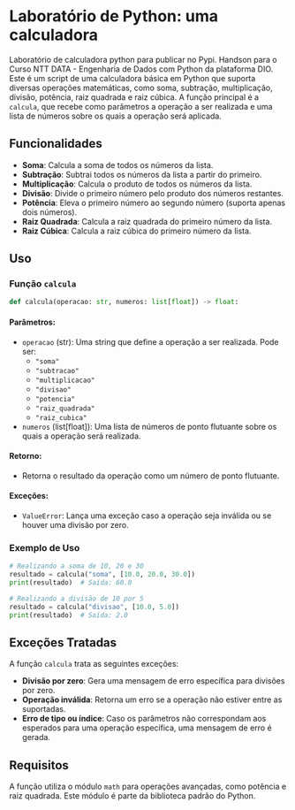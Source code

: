 # Laboratório de Python: uma calculadora
Laboratório de calculadora python para publicar no Pypi. Handson para o Curso NTT DATA - Engenharia de Dados com Python da plataforma DIO. Este é um script de uma calculadora básica em Python que suporta diversas operações matemáticas, como soma, subtração, multiplicação, divisão, potência, raiz quadrada e raiz cúbica. A função principal é a `calcula`, que recebe como parâmetros a operação a ser realizada e uma lista de números sobre os quais a operação será aplicada.

## Funcionalidades

- **Soma**: Calcula a soma de todos os números da lista.
- **Subtração**: Subtrai todos os números da lista a partir do primeiro.
- **Multiplicação**: Calcula o produto de todos os números da lista.
- **Divisão**: Divide o primeiro número pelo produto dos números restantes.
- **Potência**: Eleva o primeiro número ao segundo número (suporta apenas dois números).
- **Raiz Quadrada**: Calcula a raiz quadrada do primeiro número da lista.
- **Raiz Cúbica**: Calcula a raiz cúbica do primeiro número da lista.

## Uso

### Função `calcula`

```python
def calcula(operacao: str, numeros: list[float]) -> float:
```

#### Parâmetros:
- `operacao` (str): Uma string que define a operação a ser realizada. Pode ser:
  - `"soma"`
  - `"subtracao"`
  - `"multiplicacao"`
  - `"divisao"`
  - `"potencia"`
  - `"raiz_quadrada"`
  - `"raiz_cubica"`
- `numeros` (list[float]): Uma lista de números de ponto flutuante sobre os quais a operação será realizada.

#### Retorno:
- Retorna o resultado da operação como um número de ponto flutuante.

#### Exceções:
- `ValueError`: Lança uma exceção caso a operação seja inválida ou se houver uma divisão por zero.

### Exemplo de Uso

```python
# Realizando a soma de 10, 20 e 30
resultado = calcula("soma", [10.0, 20.0, 30.0])
print(resultado)  # Saída: 60.0

# Realizando a divisão de 10 por 5
resultado = calcula("divisao", [10.0, 5.0])
print(resultado)  # Saída: 2.0
```

## Exceções Tratadas

A função `calcula` trata as seguintes exceções:
- **Divisão por zero**: Gera uma mensagem de erro específica para divisões por zero.
- **Operação inválida**: Retorna um erro se a operação não estiver entre as suportadas.
- **Erro de tipo ou índice**: Caso os parâmetros não correspondam aos esperados para uma operação específica, uma mensagem de erro é gerada.

## Requisitos

A função utiliza o módulo `math` para operações avançadas, como potência e raiz quadrada. Este módulo é parte da biblioteca padrão do Python.

